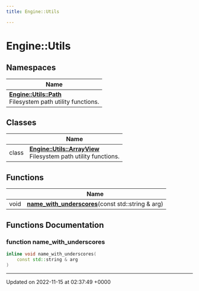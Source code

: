 ```yaml
---
title: Engine::Utils

---
```


# Engine::Utils



## Namespaces

| Name           |
| -------------- |
| **[Engine::Utils::Path](/namespaces/namespaceEngine_1_1Utils_1_1Path.md)** <br>Filesystem path utility functions.  |

## Classes

|                | Name           |
| -------------- | -------------- |
| class | **[Engine::Utils::ArrayView](/classes/classEngine_1_1Utils_1_1ArrayView.md)** <br>Filesystem path utility functions.  |

## Functions

|                | Name           |
| -------------- | -------------- |
| void | **[name_with_underscores](/modules/group__Utils.md#function-name-with-underscores)**(const std::string & arg) |


## Functions Documentation

### function name_with_underscores

```cpp
inline void name_with_underscores(
    const std::string & arg
)
```






-------------------------------

Updated on 2022-11-15 at 02:37:49 +0000
